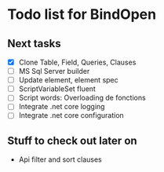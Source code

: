 Todo list for BindOpen
====

## Next tasks

- [X] Clone Table, Field, Queries, Clauses
- [ ] MS Sql Server builder
- [ ] Update element, element spec
- [ ] ScriptVariableSet fluent
- [ ] Script words: Overloading de fonctions
- [ ] Integrate .net core logging
- [ ] Integrate .net core configuration

## Stuff to check out later on

* Api filter and sort clauses

